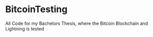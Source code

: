 # BitcoinTesting
All Code for my Bachelors Thesis, where the Bitcoin Blockchain and Lightning is tested
